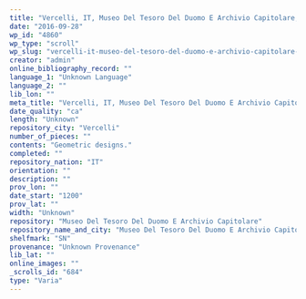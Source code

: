 ```yaml
---
title: "Vercelli, IT, Museo Del Tesoro Del Duomo E Archivio Capitolare, SN 3"
date: "2016-09-28"
wp_id: "4860"
wp_type: "scroll"
wp_slug: "vercelli-it-museo-del-tesoro-del-duomo-e-archivio-capitolare-sn-3"
creator: "admin"
online_bibliography_record: ""
language_1: "Unknown Language"
language_2: ""
lib_lon: ""
meta_title: "Vercelli, IT, Museo Del Tesoro Del Duomo E Archivio Capitolare, SN 3"
date_quality: "ca"
length: "Unknown"
repository_city: "Vercelli"
number_of_pieces: ""
contents: "Geometric designs."
completed: ""
repository_nation: "IT"
orientation: ""
description: ""
prov_lon: ""
date_start: "1200"
prov_lat: ""
width: "Unknown"
repository: "Museo Del Tesoro Del Duomo E Archivio Capitolare"
repository_name_and_city: "Museo Del Tesoro Del Duomo E Archivio Capitolare, Vercelli IT"
shelfmark: "SN"
provenance: "Unknown Provenance"
lib_lat: ""
online_images: ""
_scrolls_id: "684"
type: "Varia"
---
```



